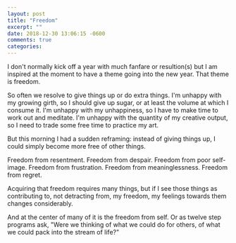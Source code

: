 ```yaml
---
layout: post
title: "Freedom"
excerpt: ""
date: 2018-12-30 13:06:15 -0600
comments: true
categories: 
---
```


I don't normally kick off a year with much fanfare or resultion(s) but I am inspired at the moment to have a theme going into the new year. That theme is freedom.

So often we resolve to give things up or do extra things. I'm unhappy with my growing girth, so I should give up sugar, or at least the volume at which I consume it. I'm unhappy with my unhappiness, so I have to make time to work out and meditate. I'm unhappy with the quantity of my creative output, so I need to trade some free time to practice my art.

But this morning I had a sudden reframing: instead of giving things up, I could simply become more free of other things.

Freedom from resentment.
Freedom from despair.
Freedom from poor self-image.
Freedom from frustration.
Freedom from meaninglessness.
Freedom from regret.

Acquiring that freedom requires many things, but if I see those things as contributing to, not detracting from, my freedom, my feelings towards them changes considerably.

And at the center of many of it is the freedom from self. Or as twelve step programs ask, "Were we thinking of what we could do for others, of what we could pack into the stream of life?"
